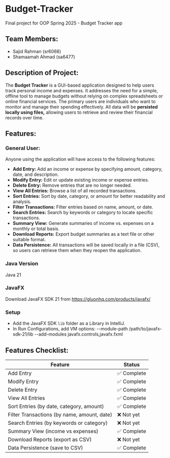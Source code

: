 # Budget-Tracker
Final project for OOP Spring 2025 - Budget Tracker app

## Team Members:
- Sajid Rahman (sr6068)
- Shamaamah Ahmad (sa6477)

## Description of Project:
The **Budget Tracker** is a GUI-based application designed to help users track personal income and expenses.
It addresses the need for a simple, offline tool to manage budgets without relying on complex spreadsheets or 
online financial services. The primary users are individuals who want to monitor and manage their spending effectively. 
All data will be **persisted locally using files,** allowing users to retrieve and review their financial records over
time.

## Features:
### General User:
Anyone using the application will have access to the following features:
- **Add Entry:** Add an income or expense by specifying amount, category, date, and description.
- **Modify Entry:** Edit or update existing income or expense entries.
- **Delete Entry:** Remove entries that are no longer needed.
- **View All Entries:** Browse a list of all recorded transactions.
- **Sort Entries:** Sort by date, category, or amount for better readability and analysis.
- **Filter Transactions:** Filter entries based on name, amount, or date.
- **Search Entries:** Search by keywords or category to locate specific transactions.
- **Summary View:** Generate summaries of income vs. expenses on a monthly or total basis.
- **Download Reports:** Export budget summaries as a text file or other suitable format.
- **Data Persistence:** All transactions will be saved locally in a file (CSV), so users can retrieve them when they 
reopen the application. 

### Java Version
Java 21

### JavaFX
Download JavaFX SDK 21 from https://gluonhq.com/products/javafx/

### Setup
- Add the JavaFX SDK `lib` folder as a Library in IntelliJ.
- In Run Configurations, add VM options:
  --module-path /path/to/javafx-sdk-21/lib --add-modules javafx.controls,javafx.fxml

## Features Checklist:
| Feature | Status     |
|---------|------------|
| Add Entry | ✅ Complete |
| Modify Entry | ✅ Complete |
| Delete Entry | ✅ Complete |
| View All Entries | ✅ Complete |
| Sort Entries (by date, category, amount) | ✅ Complete |
| Filter Transactions (by name, amount, date) | ❌ Not yet  |
| Search Entries (by keywords or category) | ❌ Not yet  |
| Summary View (income vs expenses) | ✅ Complete |
| Download Reports (export as CSV) | ❌ Not yet  |
| Data Persistence (save to CSV) | ✅ Complete |